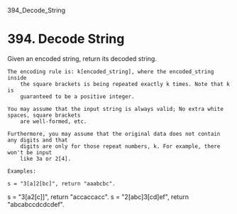 394_Decode_String
# 394. Decode String

Given an encoded string, return its decoded string.

    The encoding rule is: k[encoded_string], where the encoded_string inside
        the square brackets is being repeated exactly k times. Note that k is
        guaranteed to be a positive integer.

    You may assume that the input string is always valid; No extra white spaces, square brackets
        are well-formed, etc.

    Furthermore, you may assume that the original data does not contain any digits and that
        digits are only for those repeat numbers, k. For example, there won't be input
        like 3a or 2[4].

    Examples:

    s = "3[a]2[bc]", return "aaabcbc".
s = "3[a2[c]]", return "accaccacc".
s = "2[abc]3[cd]ef", return "abcabccdcdcdef".